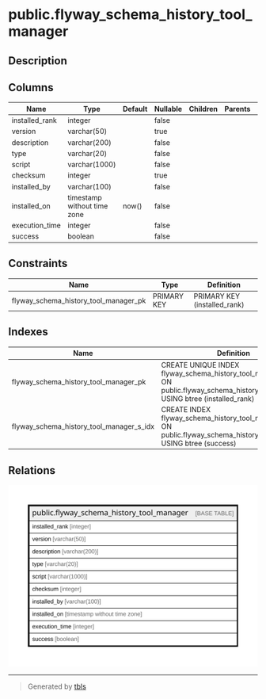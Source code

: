 # public.flyway_schema_history_tool_manager

## Description

## Columns

| Name | Type | Default | Nullable | Children | Parents | Comment |
| ---- | ---- | ------- | -------- | -------- | ------- | ------- |
| installed_rank | integer |  | false |  |  |  |
| version | varchar(50) |  | true |  |  |  |
| description | varchar(200) |  | false |  |  |  |
| type | varchar(20) |  | false |  |  |  |
| script | varchar(1000) |  | false |  |  |  |
| checksum | integer |  | true |  |  |  |
| installed_by | varchar(100) |  | false |  |  |  |
| installed_on | timestamp without time zone | now() | false |  |  |  |
| execution_time | integer |  | false |  |  |  |
| success | boolean |  | false |  |  |  |

## Constraints

| Name | Type | Definition |
| ---- | ---- | ---------- |
| flyway_schema_history_tool_manager_pk | PRIMARY KEY | PRIMARY KEY (installed_rank) |

## Indexes

| Name | Definition |
| ---- | ---------- |
| flyway_schema_history_tool_manager_pk | CREATE UNIQUE INDEX flyway_schema_history_tool_manager_pk ON public.flyway_schema_history_tool_manager USING btree (installed_rank) |
| flyway_schema_history_tool_manager_s_idx | CREATE INDEX flyway_schema_history_tool_manager_s_idx ON public.flyway_schema_history_tool_manager USING btree (success) |

## Relations

![er](public.flyway_schema_history_tool_manager.svg)

---

> Generated by [tbls](https://github.com/k1LoW/tbls)
